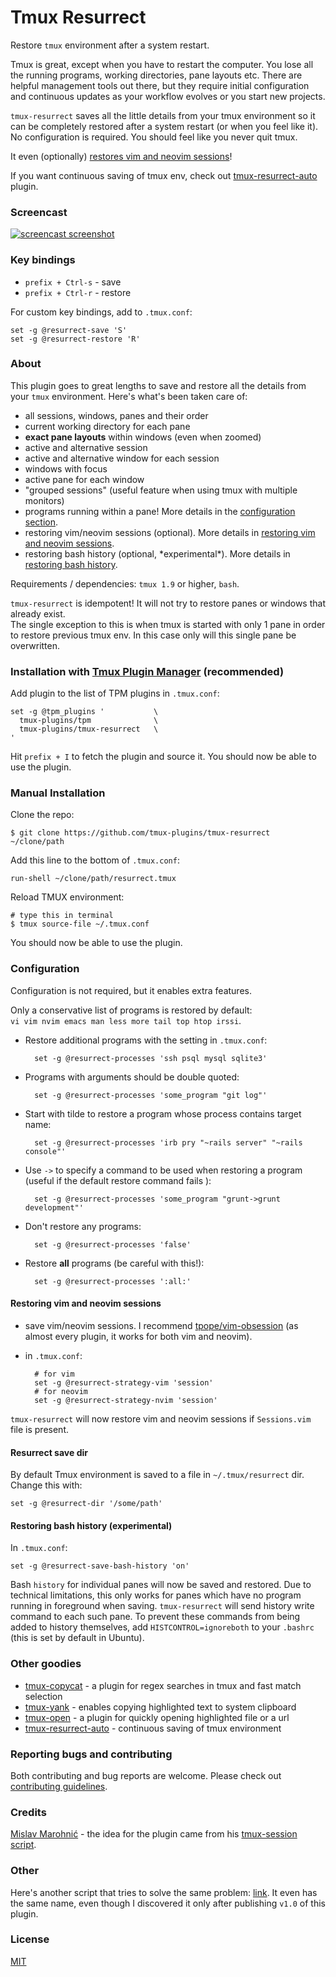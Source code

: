 # Tmux Resurrect

Restore `tmux` environment after a system restart.

Tmux is great, except when you have to restart the computer. You lose all the
running programs, working directories, pane layouts etc.
There are helpful management tools out there, but they require initial
configuration and continuous updates as your workflow evolves or you start new
projects.

`tmux-resurrect` saves all the little details from your tmux environment so it
can be completely restored after a system restart (or when you feel like it).
No configuration is required. You should feel like you never quit tmux.

It even (optionally) [restores vim and neovim sessions](#restoring-vim-and-neovim-sessions)!

If you want continuous saving of tmux env, check out
[tmux-resurrect-auto](https://github.com/tmux-plugins/tmux-resurrect-auto)
plugin.

### Screencast

[![screencast screenshot](/video/screencast_img.png)](https://vimeo.com/104763018)

### Key bindings

- `prefix + Ctrl-s` - save
- `prefix + Ctrl-r` - restore

For custom key bindings, add to `.tmux.conf`:

    set -g @resurrect-save 'S'
    set -g @resurrect-restore 'R'

### About

This plugin goes to great lengths to save and restore all the details from your
`tmux` environment. Here's what's been taken care of:

- all sessions, windows, panes and their order
- current working directory for each pane
- **exact pane layouts** within windows (even when zoomed)
- active and alternative session
- active and alternative window for each session
- windows with focus
- active pane for each window
- "grouped sessions" (useful feature when using tmux with multiple monitors)
- programs running within a pane! More details in the
  [configuration section](#configuration).
- restoring vim/neovim sessions (optional). More details in
  [restoring vim and neovim sessions](#restoring-vim-and-neovim-sessions).
- restoring bash history (optional, \*experimental*). More details in
  [restoring bash history](#restoring-bash-history-experimental).

Requirements / dependencies: `tmux 1.9` or higher, `bash`.

`tmux-resurrect` is idempotent! It will not try to restore panes or windows that
already exist.<br/>
The single exception to this is when tmux is started with only 1 pane in order
to restore previous tmux env. In this case only will this single pane be
overwritten.

### Installation with [Tmux Plugin Manager](https://github.com/tmux-plugins/tpm) (recommended)

Add plugin to the list of TPM plugins in `.tmux.conf`:

    set -g @tpm_plugins '           \
      tmux-plugins/tpm              \
      tmux-plugins/tmux-resurrect   \
    '

Hit `prefix + I` to fetch the plugin and source it. You should now be able to
use the plugin.

### Manual Installation

Clone the repo:

    $ git clone https://github.com/tmux-plugins/tmux-resurrect ~/clone/path

Add this line to the bottom of `.tmux.conf`:

    run-shell ~/clone/path/resurrect.tmux

Reload TMUX environment:

    # type this in terminal
    $ tmux source-file ~/.tmux.conf

You should now be able to use the plugin.

### Configuration

Configuration is not required, but it enables extra features.

Only a conservative list of programs is restored by default:<br/>
`vi vim nvim emacs man less more tail top htop irssi`.

- Restore additional programs with the setting in `.tmux.conf`:

        set -g @resurrect-processes 'ssh psql mysql sqlite3'

- Programs with arguments should be double quoted:

        set -g @resurrect-processes 'some_program "git log"'

- Start with tilde to restore a program whose process contains target name:

        set -g @resurrect-processes 'irb pry "~rails server" "~rails console"'

- Use `->` to specify a command to be used when restoring a program (useful if
  the default restore command fails ):

        set -g @resurrect-processes 'some_program "grunt->grunt development"'

- Don't restore any programs:

        set -g @resurrect-processes 'false'

- Restore **all** programs (be careful with this!):

        set -g @resurrect-processes ':all:'

#### Restoring vim and neovim sessions

- save vim/neovim sessions. I recommend
  [tpope/vim-obsession](https://github.com/tpope/vim-obsession) (as almost every
  plugin, it works for both vim and neovim).
- in `.tmux.conf`:

        # for vim
        set -g @resurrect-strategy-vim 'session'
        # for neovim
        set -g @resurrect-strategy-nvim 'session'

`tmux-resurrect` will now restore vim and neovim sessions if `Sessions.vim` file
is present.

#### Resurrect save dir

By default Tmux environment is saved to a file in `~/.tmux/resurrect` dir.
Change this with:

    set -g @resurrect-dir '/some/path'

#### Restoring bash history (experimental)

In `.tmux.conf`:

    set -g @resurrect-save-bash-history 'on'

Bash `history` for individual panes will now be saved and restored. Due to
technical limitations, this only works for panes which have no program running in
foreground when saving. `tmux-resurrect` will send history write command
to each such pane. To prevent these commands from being added to history themselves,
add `HISTCONTROL=ignoreboth` to your `.bashrc` (this is set by default in Ubuntu).

### Other goodies

- [tmux-copycat](https://github.com/tmux-plugins/tmux-copycat) - a plugin for
  regex searches in tmux and fast match selection
- [tmux-yank](https://github.com/tmux-plugins/tmux-yank) - enables copying
  highlighted text to system clipboard
- [tmux-open](https://github.com/tmux-plugins/tmux-open) - a plugin for quickly
  opening highlighted file or a url
- [tmux-resurrect-auto](https://github.com/tmux-plugins/tmux-resurrect-auto) -
  continuous saving of tmux environment

### Reporting bugs and contributing

Both contributing and bug reports are welcome. Please check out
[contributing guidelines](CONTRIBUTING.md).

### Credits

[Mislav Marohnić](https://github.com/mislav) - the idea for the plugin came from his
[tmux-session script](https://github.com/mislav/dotfiles/blob/2036b5e03fb430bbcbc340689d63328abaa28876/bin/tmux-session).

### Other

Here's another script that tries to solve the same problem:
[link](http://brainscraps.wikia.com/wiki/Resurrecting_tmux_Sessions_After_Reboot).
It even has the same name, even though I discovered it only after publishing
`v1.0` of this plugin.

### License
[MIT](LICENSE.md)
